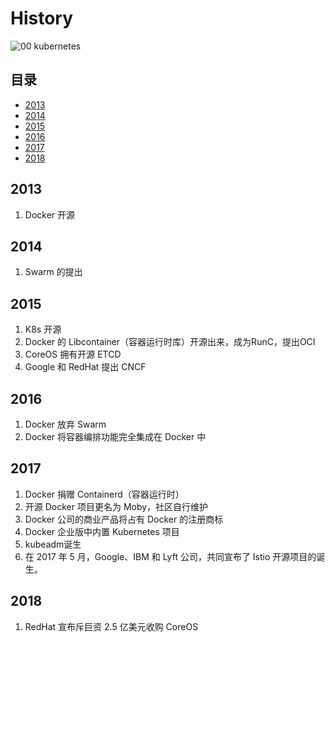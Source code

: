 # History


![00 kubernetes](./pictures/00-kubernetes.JPG)


## 目录
- [2013](#2013)
- [2014](#2014)
- [2015](#2015)
- [2016](#2016)
- [2017](#2017)
- [2018](#2018)


## 2013 
1. Docker 开源


## 2014 
1. Swarm 的提出


## 2015 
1. K8s 开源
1. Docker 的 Libcontainer（容器运行时库）开源出来，成为RunC，提出OCI
1. CoreOS 拥有开源 ETCD
1. Google 和 RedHat 提出 CNCF


## 2016
1. Docker 放弃 Swarm
1. Docker 将容器编排功能完全集成在 Docker 中


## 2017
1. Docker 捐赠 Containerd（容器运行时）
1. 开源 Docker 项目更名为 Moby，社区自行维护
1. Docker 公司的商业产品将占有 Docker 的注册商标
1. Docker 企业版中内置 Kubernetes 项目
1. kubeadm诞生
1. 在 2017 年 5 月，Google、IBM 和 Lyft 公司，共同宣布了 Istio 开源项目的诞生。


## 2018
1. RedHat 宣布斥巨资 2.5 亿美元收购 CoreOS


![01 Container Basic](./01%20Container%20Basic.md)